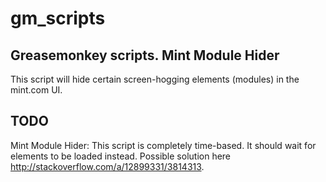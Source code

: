 # gm_scripts
Greasemonkey scripts.
Mint Module Hider
--------------------
This script will hide certain screen-hogging elements (modules) in the mint.com UI.

TODO
--------------------
Mint Module Hider: This script is completely time-based. It should wait for elements to be loaded instead. Possible solution here http://stackoverflow.com/a/12899331/3814313.
